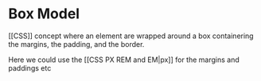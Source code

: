 # Box Model
[[CSS]] concept where an element are wrapped around a box containering the margins, the padding, and the border. 

Here we could use the [[CSS PX REM and EM|px]] for the margins and paddings etc

